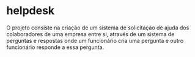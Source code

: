 # helpdesk
O projeto consiste na criação de um sistema de solicitação de ajuda dos colaboradores de uma empresa entre si, através de um sistema de perguntas e respostas onde um funcionário cria uma pergunta e outro funcionário responde a essa pergunta.
